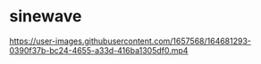 # sinewave



https://user-images.githubusercontent.com/1657568/164681293-0390f37b-bc24-4655-a33d-416ba1305df0.mp4

